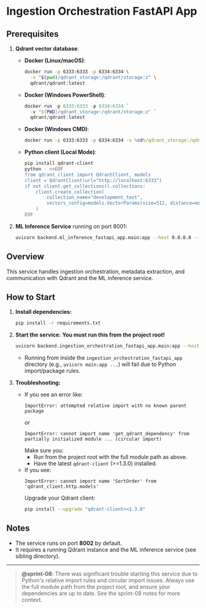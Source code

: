 # Ingestion Orchestration FastAPI App

## Prerequisites

1. **Qdrant vector database**:
   - **Docker (Linux/macOS)**:
     ```bash
     docker run -p 6333:6333 -p 6334:6334 \
       -v "$(pwd)/qdrant_storage:/qdrant/storage:z" \
       qdrant/qdrant:latest
     ```
   - **Docker (Windows PowerShell)**:
     ```powershell
     docker run -p 6333:6333 -p 6334:6334 `
       -v "${PWD}/qdrant_storage:/qdrant/storage:z" `
       qdrant/qdrant:latest
     ```
   - **Docker (Windows CMD)**:
     ```cmd
     docker run -p 6333:6333 -p 6334:6334 -v %cd%/qdrant_storage:/qdrant/storage:z qdrant/qdrant:latest
     ```
   - **Python client (Local Mode)**:
     ```bash
     pip install qdrant-client
     python - <<EOF
     from qdrant_client import QdrantClient, models
     client = QdrantClient(url="http://localhost:6333")
     if not client.get_collections().collections:
         client.create_collection(
             collection_name="development_test",
             vectors_config=models.VectorParams(size=512, distance=models.Distance.COSINE)
         )
     EOF
     ```

2. **ML Inference Service** running on port 8001:
   ```bash
   uvicorn backend.ml_inference_fastapi_app.main:app --host 0.0.0.0 --port 8001
   ```

## Overview
This service handles ingestion orchestration, metadata extraction, and communication with Qdrant and the ML inference service.

## How to Start

1. **Install dependencies:**
   ```bash
   pip install -r requirements.txt
   ```

2. **Start the service:**
   **You must run this from the project root!**
   ```bash
   uvicorn backend.ingestion_orchestration_fastapi_app.main:app --host 0.0.0.0 --port 8002
   ```
   - Running from inside the `ingestion_orchestration_fastapi_app` directory (e.g., `uvicorn main:app ...`) will fail due to Python import/package rules.

3. **Troubleshooting:**
   - If you see an error like:
     ```
     ImportError: attempted relative import with no known parent package
     ```
     or
     ```
     ImportError: cannot import name 'get_qdrant_dependency' from partially initialized module ... (circular import)
     ```
     Make sure you:
     - Run from the project root with the full module path as above.
     - Have the latest `qdrant-client` (>=1.3.0) installed.
   - If you see:
     ```
     ImportError: cannot import name 'SortOrder' from 'qdrant_client.http.models'
     ```
     Upgrade your Qdrant client:
     ```bash
     pip install --upgrade "qdrant-client>=1.3.0"
     ```

## Notes
- The service runs on port **8002** by default.
- It requires a running Qdrant instance and the ML inference service (see sibling directory).

---

> **@sprint-08**: There was significant trouble starting this service due to Python's relative import rules and circular import issues. Always use the full module path from the project root, and ensure your dependencies are up to date. See the sprint-08 notes for more context. 